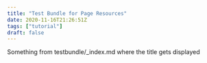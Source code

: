 ```yaml
---
title: "Test Bundle for Page Resources"
date: 2020-11-16T21:26:51Z
tags: ["tutorial"]
draft: false
---
```

Something from testbundle/_index.md where the title gets displayed